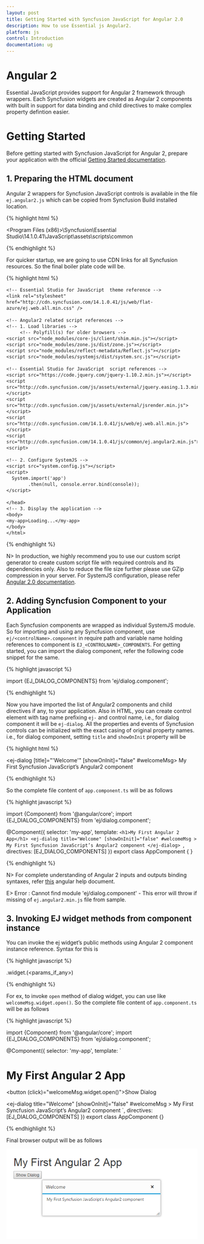```yaml
---
layout: post
title: Getting Started with Syncfusion JavaScript for Angular 2.0
description: How to use Essential js Angular2.
platform: js
control: Introduction
documentation: ug
---
```


# Angular 2

Essential JavaScript provides support for Angular 2 framework through wrappers. Each Syncfusion widgets are created as Angular 2 components with built in support for data binding and child directives to make complex property defintion easier. 

# Getting Started

Before getting started with Syncfusion JavaScript for Angular 2, prepare your application with the official [Getting Started documentation](https://angular.io/docs/ts/latest/quickstart.html).

## 1. Preparing the HTML document

Angular 2 wrappers for Syncfusion JavaScript controls is available in the file `ej.angular2.js` which can be copied from Syncfusion Build installed location.

{% highlight html %}

<Program Files (x86)>\Syncfusion\Essential Studio\14.1.0.41\JavaScript\assets\scripts\common

{% endhighlight %}



For quicker startup, we are going to use CDN links for all Syncfusion resources. So the final boiler plate code will be.

{% highlight html %}
    <html>
    <head>
    <meta name="viewport" content="width=device-width, initial-scale=1.0">
    <meta name="description" content="Essential Studio for JavaScript">
    <meta name="author" content="Syncfusion">
    <title></title>

    <!-- Essential Studio for JavaScript  theme reference -->
    <link rel="stylesheet" href="http://cdn.syncfusion.com/14.1.0.41/js/web/flat-azure/ej.web.all.min.css" />

    <!-- Angular2 related script references -->
    <!-- 1. Load libraries -->
         <!-- Polyfill(s) for older browsers -->
    <script src="node_modules/core-js/client/shim.min.js"></script>   
    <script src="node_modules/zone.js/dist/zone.js"></script>
    <script src="node_modules/reflect-metadata/Reflect.js"></script>
    <script src="node_modules/systemjs/dist/system.src.js"></script>

    <!-- Essential Studio for JavaScript  script references -->
    <script src="https://code.jquery.com/jquery-1.10.2.min.js"></script>
    <script src="http://cdn.syncfusion.com/js/assets/external/jquery.easing.1.3.min.js"> </script>
    <script src="http://cdn.syncfusion.com/js/assets/external/jsrender.min.js"></script>
    <script src="http://cdn.syncfusion.com/14.1.0.41/js/web/ej.web.all.min.js"> </script> 
    <script src="http://cdn.syncfusion.com/14.1.0.41/js/common/ej.angular2.min.js"><script>
    
    <!-- 2. Configure SystemJS -->
    <script src="system.config.js"></script>
    <script>       
      System.import('app')
            .then(null, console.error.bind(console));
    </script>

    </head>
    <!-- 3. Display the application -->
    <body>
    <my-app>Loading...</my-app>
    </body>
    </html>


{% endhighlight %}


N> In production, we highly recommend you to use our custom script generator to create custom script file with required controls and its dependencies only. Also to reduce the file size further please use GZip compression in your server.
For SystemJS configuration, please refer [Angular 2.0 documentation](https://angular.io/docs/ts/latest/quickstart.html#!#config-files).

## 2. Adding Syncfusion Component to your Application

Each Syncfusion components are wrapped as individual SystemJS module. So for importing and using any Syncfusion component, use `ej/<controlName>.component` in require path and variable name holding references to component is `EJ_<CONTROLNAME>_COMPONENTS`. For getting started, you can import the dialog component, refer the following code snippet for the same.

{% highlight javascript %}

import {EJ_DIALOG_COMPONENTS} from 'ej/dialog.component';

{% endhighlight %}

Now you have imported the list of Angular2 components and child directives if any, to your application. Also in HTML, you can create control element with tag name prefixing `ej-` and control name, i.e., for dialog component it will be `ej-dialog`. All the properties and events of Syncfusion controls can be initialized with the exact casing of original property names. i.e., for dialog component, setting `title` and `showOnInit` property will be 

{% highlight html %}

<ej-dialog [title]="'Welcome'" [showOnInit]="false" #welcomeMsg>
My First Syncfusion JavaScript’s Angular2 component
</ej-dialog>

{% endhighlight %}

So the complete file content of `app.component.ts` will be as follows

{% highlight javascript %}

import {Component} from '@angular/core';
import {EJ_DIALOG_COMPONENTS} from 'ej/dialog.component';

@Component({
    selector: 'my-app',
    template: `<h1>My First Angular 2 App</h1>
<ej-dialog title="Welcome" [showOnInit]="false" #welcomeMsg >
My First Syncfusion JavaScript’s Angular2 component
</ej-dialog>
`,
    directives: [EJ_DIALOG_COMPONENTS]
})
export class AppComponent { 
}

{% endhighlight %}

N> For complete understanding of Angular 2 inputs and outputs binding syntaxes, refer [this](https://angular.io/docs/ts/latest/guide/template-syntax.html#!#binding-syntax-an-overview) angular help document.

E> Error : Cannot find module 'ej/dialog.component' - This error will throw if missing of `ej.angular2.min.js` file from sample.

## 3. Invoking EJ widget methods from component instance

You can invoke the ej widget’s public methods using Angular 2 component instance reference. Syntax for this is 

{% highlight javascript %}

<componentInstance>.widget.<methodName>(<params_if_any>)

{% endhighlight %}

For ex, to invoke `open` method of dialog widget, you can use like `welcomeMsg.widget.open()`. So the complete file content of `app.component.ts` will be as follows

{% highlight javascript %}

import {Component} from '@angular/core';
import {EJ_DIALOG_COMPONENTS} from 'ej/dialog.component';

@Component({
    selector: 'my-app',
    template: `<h1>My First Angular 2 App</h1>

<button (click)="welcomeMsg.widget.open()">Show Dialog</button>

<ej-dialog title="Welcome" [showOnInit]="false"  #welcomeMsg >
My First Syncfusion JavaScript’s Angular2 component
</ej-dialog>
`,
    directives: [EJ_DIALOG_COMPONENTS]
})
export class AppComponent {}

{% endhighlight %}

Final browser output will be as follows

![](/js/Angular2_images/angular2_sample_img.png)
